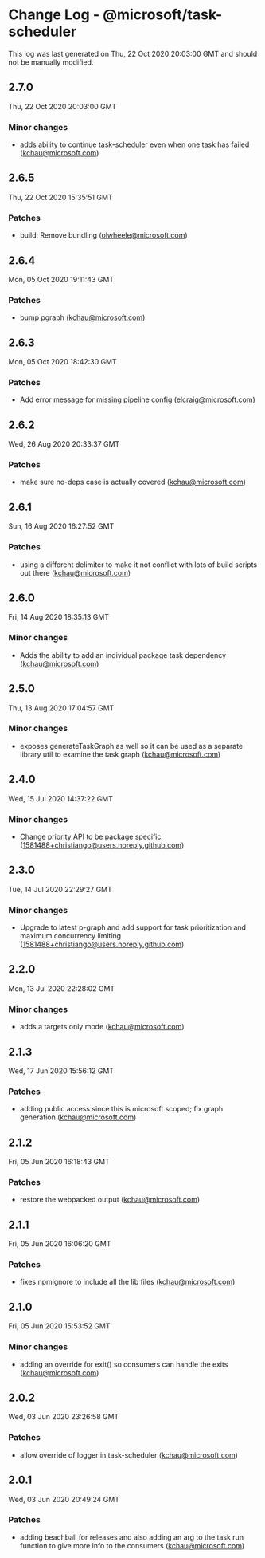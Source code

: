 # Change Log - @microsoft/task-scheduler

This log was last generated on Thu, 22 Oct 2020 20:03:00 GMT and should not be manually modified.

<!-- Start content -->

## 2.7.0

Thu, 22 Oct 2020 20:03:00 GMT

### Minor changes

- adds ability to continue task-scheduler even when one task has failed (kchau@microsoft.com)

## 2.6.5

Thu, 22 Oct 2020 15:35:51 GMT

### Patches

- build: Remove bundling (olwheele@microsoft.com)

## 2.6.4

Mon, 05 Oct 2020 19:11:43 GMT

### Patches

- bump pgraph (kchau@microsoft.com)

## 2.6.3

Mon, 05 Oct 2020 18:42:30 GMT

### Patches

- Add error message for missing pipeline config (elcraig@microsoft.com)

## 2.6.2

Wed, 26 Aug 2020 20:33:37 GMT

### Patches

- make sure no-deps case is actually covered (kchau@microsoft.com)

## 2.6.1

Sun, 16 Aug 2020 16:27:52 GMT

### Patches

- using a different delimiter to make it not conflict with lots of build scripts out there (kchau@microsoft.com)

## 2.6.0

Fri, 14 Aug 2020 18:35:13 GMT

### Minor changes

- Adds the ability to add an individual package task dependency (kchau@microsoft.com)

## 2.5.0

Thu, 13 Aug 2020 17:04:57 GMT

### Minor changes

- exposes generateTaskGraph as well so it can be used as a separate library util to examine the task graph (kchau@microsoft.com)

## 2.4.0

Wed, 15 Jul 2020 14:37:22 GMT

### Minor changes

- Change priority API to be package specific (1581488+christiango@users.noreply.github.com)

## 2.3.0

Tue, 14 Jul 2020 22:29:27 GMT

### Minor changes

- Upgrade to latest p-graph and add support for task prioritization and maximum concurrency limiting (1581488+christiango@users.noreply.github.com)

## 2.2.0

Mon, 13 Jul 2020 22:28:02 GMT

### Minor changes

- adds a targets only mode (kchau@microsoft.com)

## 2.1.3

Wed, 17 Jun 2020 15:56:12 GMT

### Patches

- adding public access since this is microsoft scoped; fix graph generation (kchau@microsoft.com)

## 2.1.2

Fri, 05 Jun 2020 16:18:43 GMT

### Patches

- restore the webpacked output (kchau@microsoft.com)

## 2.1.1

Fri, 05 Jun 2020 16:06:20 GMT

### Patches

- fixes npmignore to include all the lib files (kchau@microsoft.com)

## 2.1.0

Fri, 05 Jun 2020 15:53:52 GMT

### Minor changes

- adding an override for exit() so consumers can handle the exits (kchau@microsoft.com)

## 2.0.2

Wed, 03 Jun 2020 23:26:58 GMT

### Patches

- allow override of logger in task-scheduler (kchau@microsoft.com)

## 2.0.1

Wed, 03 Jun 2020 20:49:24 GMT

### Patches

- adding beachball for releases and also adding an arg to the task run function to give more info to the consumers (kchau@microsoft.com)
